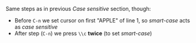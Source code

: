 Same steps as in previous *Case sensitive* section, though:
 - Before `C-n` we set cursor on first "APPLE" of line 1, so *smart-case* acts as *case sensitive*
 - After step (`C-n`) we press `\\c` **twice** (to set *smart-case*)
